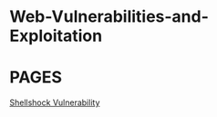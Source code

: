 # Web-Vulnerabilities-and-Exploitation

# PAGES

<a href="https://github.com/ysfcndgr/Web-Vulnerabilities-and-Exploitation/blob/main/shellshock.md">Shellshock Vulnerability</a>
